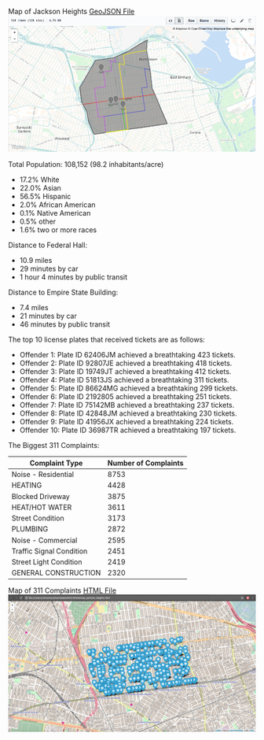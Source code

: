 Map of Jackson Heights
[GeoJSON File](https://github.com/thisisvinny/Jackson-Heights/blob/master/jackson_heights.geojson)
![Map of Jackson Heights](https://raw.githubusercontent.com/thisisvinny/Jackson-Heights/master/Jackson_Heights.png)

Total Population: 108,152 (98.2 inhabitants/acre)
  * 17.2% White
  * 22.0% Asian
  * 56.5% Hispanic
  * 2.0% African American
  * 0.1% Native American
  * 0.5% other
  * 1.6% two or more races
  
Distance to Federal Hall:
  * 10.9 miles
  * 29 minutes by car
  * 1 hour 4 minutes by public transit
  
Distance to Empire State Building:
  * 7.4 miles
  * 21 minutes by car
  * 46 minutes by public transit
  
The top 10 license plates that received tickets are as follows:
  * Offender 1: Plate ID 62406JM achieved a breathtaking 423 tickets.
  * Offender 2: Plate ID 92807JE achieved a breathtaking 418 tickets.
  * Offender 3: Plate ID 19749JT achieved a breathtaking 412 tickets.
  * Offender 4: Plate ID 51813JS achieved a breathtaking 311 tickets.
  * Offender 5: Plate ID 86624MG achieved a breathtaking 299 tickets.
  * Offender 6: Plate ID 2192805 achieved a breathtaking 251 tickets.
  * Offender 7: Plate ID 75142MB achieved a breathtaking 237 tickets.
  * Offender 8: Plate ID 42848JM achieved a breathtaking 230 tickets.
  * Offender 9: Plate ID 41956JX achieved a breathtaking 224 tickets.
  * Offender 10: Plate ID 36987TR achieved a breathtaking 197 tickets.

The Biggest 311 Complaints:

Complaint Type | Number of Complaints
-------------- | --------------------
Noise - Residential | 8753
HEATING | 4428
Blocked Driveway | 3875
HEAT/HOT WATER | 3611
Street Condition | 3173
PLUMBING | 2872
Noise - Commercial | 2595
Traffic Signal Condition | 2451
Street Light Condition | 2419
GENERAL CONSTRUCTION | 2320

Map of 311 Complaints
[HTML File](https://github.com/thisisvinny/Jackson-Heights/blob/master/map_jackson_heights.html)
![Map of 311 Complaints](https://raw.githubusercontent.com/thisisvinny/Jackson-Heights/master/map_jackson_heights.png)
